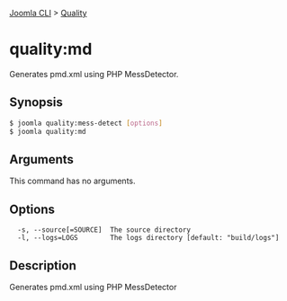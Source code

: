 [Joomla CLI](../index.md) > [Quality](index.md)
# quality:md

Generates pmd.xml using PHP MessDetector.

## Synopsis
```bash
$ joomla quality:mess-detect [options]
$ joomla quality:md
```

## Arguments
This command has no arguments.

## Options
```
  -s, --source[=SOURCE]  The source directory
  -l, --logs=LOGS        The logs directory [default: "build/logs"]
```

## Description

Generates pmd.xml using PHP MessDetector

